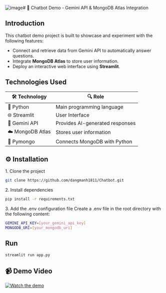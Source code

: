 ![image](https://github.com/user-attachments/assets/043203bc-26c2-426b-863d-e218dc6af3ba)# 🤖 Chatbot Demo - Gemini API & MongoDB Atlas Integration
## Introduction
This chatbot demo project is built to showcase and experiment with the following features:

* Connect and retrieve data from Gemini API to automatically answer questions.
* Integrate **MongoDB Atlas** to store user information.
* Deploy an interactive web interface using **Streamlit**.

## Technologies Used

| 🛠️ Technology       | 🔍 Role                          |
|--------------------|--------------------------------------|
| 🐍 Python         | Main programming language             |
| 🌐 Streamlit      | User Interface               |
| 🤖 Gemini API     | Provides AI-generated responses    |
| ☁️ MongoDB Atlas  | Stores user information |
| 🔗 Pymongo        | Connects MongoDB with Python           |


## ⚙️ Installation

1️. Clone the project
```bash
git clone https://github.com/dangmanh1811/Chatbot.git 
```

2️. Install dependencies
 ```bash
 pip install -r requirements.txt
 ```

3️. Add the .env configuration file
Create a .env file in the root directory with the following content:
```bash
GEMINI_API_KEY=[your_gemini_api_key]
MONGODB_URI=[your_mongodb_uri]
```

## Run
```bash
streamlit run app.py
```

## 📹 Demo Video

[![Watch the demo]()](https://www.youtube.com/watch?v=SGumnEoczYw)


